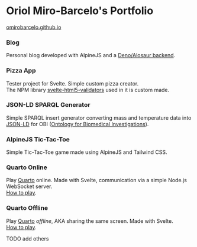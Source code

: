 # Oriol Miro-Barcelo's Portfolio

[omirobarcelo.github.io](https://omirobarcelo.github.io/)

### Blog

Personal blog developed with AlpineJS and a [Deno/Alosaur backend](https://github.com/omirobarcelo/blog-backend-deno).

### Pizza App

Tester project for Svelte. Simple custom pizza creator.  
The NPM library [svelte-html5-validators](https://www.npmjs.com/package/svelte-html5-validators) used in it is custom made.

### JSON-LD SPARQL Generator

Simple SPARQL insert generator converting mass and temperature data into [JSON-LD](https://github.com/digitalbazaar/jsonld.js) for OBI ([Ontology for Biomedical Investigations](https://github.com/obi-ontology/obi)).

### AlpineJS Tic-Tac-Toe

Simple Tic-Tac-Toe game made using AlpineJS and Tailwind CSS.

### Quarto Online

Play [Quarto](https://en.gigamic.com/game/quarto-classic) online. Made with Svelte, communication via a simple Node.js WebSocket server.  
[How to play](https://www.youtube.com/watch?v=v1c-uKD6iOw).

### Quarto Offline

Play [Quarto](https://en.gigamic.com/game/quarto-classic) _offline_, AKA sharing the same screen. Made with Svelte.  
[How to play](https://www.youtube.com/watch?v=v1c-uKD6iOw).

TODO add others
